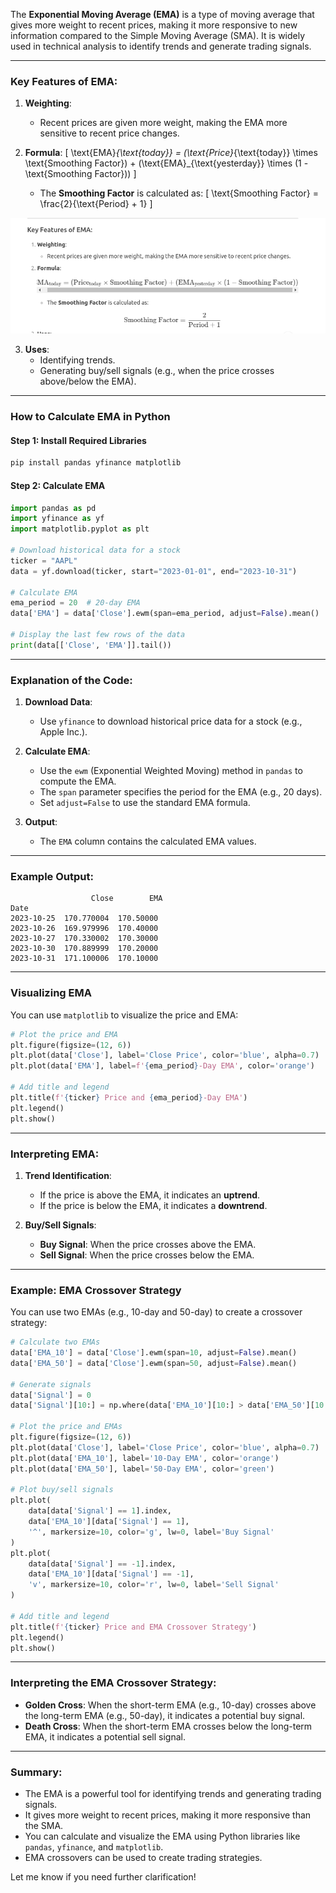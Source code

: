 The **Exponential Moving Average (EMA)** is a type of moving average that gives more weight to recent prices, making it more responsive to new information compared to the Simple Moving Average (SMA). It is widely used in technical analysis to identify trends and generate trading signals.

---

### Key Features of EMA:
1. **Weighting**:
   - Recent prices are given more weight, making the EMA more sensitive to recent price changes.

2. **Formula**:
   \[
   \text{EMA}_{\text{today}} = (\text{Price}_{\text{today}} \times \text{Smoothing Factor}) + (\text{EMA}_{\text{yesterday}} \times (1 - \text{Smoothing Factor}))
   \]
   - The **Smoothing Factor** is calculated as:
     \[
     \text{Smoothing Factor} = \frac{2}{\text{Period} + 1}
     \]

![ema.png](ema.png)

3. **Uses**:
   - Identifying trends.
   - Generating buy/sell signals (e.g., when the price crosses above/below the EMA).

---

### How to Calculate EMA in Python

#### Step 1: Install Required Libraries
```bash
pip install pandas yfinance matplotlib
```

#### Step 2: Calculate EMA
```python
import pandas as pd
import yfinance as yf
import matplotlib.pyplot as plt

# Download historical data for a stock
ticker = "AAPL"
data = yf.download(ticker, start="2023-01-01", end="2023-10-31")

# Calculate EMA
ema_period = 20  # 20-day EMA
data['EMA'] = data['Close'].ewm(span=ema_period, adjust=False).mean()

# Display the last few rows of the data
print(data[['Close', 'EMA']].tail())
```

---

### Explanation of the Code:
1. **Download Data**:
   - Use `yfinance` to download historical price data for a stock (e.g., Apple Inc.).

2. **Calculate EMA**:
   - Use the `ewm` (Exponential Weighted Moving) method in `pandas` to compute the EMA.
   - The `span` parameter specifies the period for the EMA (e.g., 20 days).
   - Set `adjust=False` to use the standard EMA formula.

3. **Output**:
   - The `EMA` column contains the calculated EMA values.

---

### Example Output:
```
                  Close        EMA
Date                              
2023-10-25  170.770004  170.50000
2023-10-26  169.979996  170.40000
2023-10-27  170.330002  170.30000
2023-10-30  170.889999  170.20000
2023-10-31  171.100006  170.10000
```

---

### Visualizing EMA
You can use `matplotlib` to visualize the price and EMA:

```python
# Plot the price and EMA
plt.figure(figsize=(12, 6))
plt.plot(data['Close'], label='Close Price', color='blue', alpha=0.7)
plt.plot(data['EMA'], label=f'{ema_period}-Day EMA', color='orange')

# Add title and legend
plt.title(f'{ticker} Price and {ema_period}-Day EMA')
plt.legend()
plt.show()
```

---

### Interpreting EMA:
1. **Trend Identification**:
   - If the price is above the EMA, it indicates an **uptrend**.
   - If the price is below the EMA, it indicates a **downtrend**.

2. **Buy/Sell Signals**:
   - **Buy Signal**: When the price crosses above the EMA.
   - **Sell Signal**: When the price crosses below the EMA.

---

### Example: EMA Crossover Strategy
You can use two EMAs (e.g., 10-day and 50-day) to create a crossover strategy:

```python
# Calculate two EMAs
data['EMA_10'] = data['Close'].ewm(span=10, adjust=False).mean()
data['EMA_50'] = data['Close'].ewm(span=50, adjust=False).mean()

# Generate signals
data['Signal'] = 0
data['Signal'][10:] = np.where(data['EMA_10'][10:] > data['EMA_50'][10:], 1, -1)

# Plot the price and EMAs
plt.figure(figsize=(12, 6))
plt.plot(data['Close'], label='Close Price', color='blue', alpha=0.7)
plt.plot(data['EMA_10'], label='10-Day EMA', color='orange')
plt.plot(data['EMA_50'], label='50-Day EMA', color='green')

# Plot buy/sell signals
plt.plot(
    data[data['Signal'] == 1].index,
    data['EMA_10'][data['Signal'] == 1],
    '^', markersize=10, color='g', lw=0, label='Buy Signal'
)
plt.plot(
    data[data['Signal'] == -1].index,
    data['EMA_10'][data['Signal'] == -1],
    'v', markersize=10, color='r', lw=0, label='Sell Signal'
)

# Add title and legend
plt.title(f'{ticker} Price and EMA Crossover Strategy')
plt.legend()
plt.show()
```

---

### Interpreting the EMA Crossover Strategy:
- **Golden Cross**: When the short-term EMA (e.g., 10-day) crosses above the long-term EMA (e.g., 50-day), it indicates a potential buy signal.
- **Death Cross**: When the short-term EMA crosses below the long-term EMA, it indicates a potential sell signal.

---

### Summary:
- The EMA is a powerful tool for identifying trends and generating trading signals.
- It gives more weight to recent prices, making it more responsive than the SMA.
- You can calculate and visualize the EMA using Python libraries like `pandas`, `yfinance`, and `matplotlib`.
- EMA crossovers can be used to create trading strategies.

Let me know if you need further clarification!